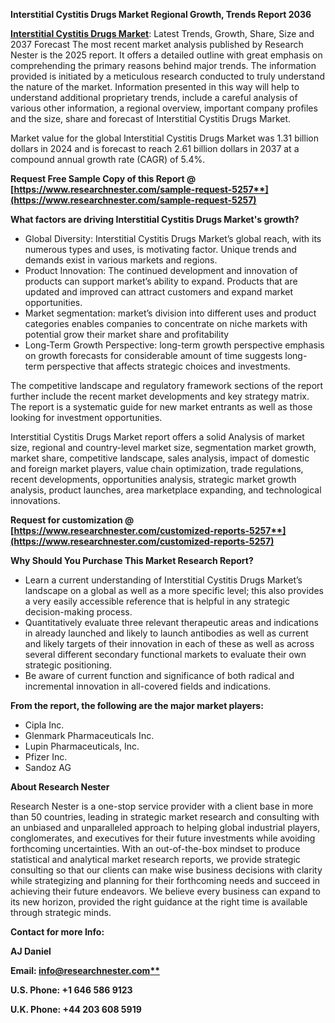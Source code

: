 ﻿**Interstitial Cystitis Drugs Market Regional Growth, Trends Report 2036**

[**Interstitial Cystitis Drugs Market**](https://www.researchnester.com/reports/interstitial-cystitis-drugs-market/5257): Latest Trends, Growth, Share, Size and 2037 Forecast The most recent market analysis published by Research Nester is the 2025 report. It offers a detailed outline with great emphasis on comprehending the primary reasons behind major trends. The information provided is initiated by a meticulous research conducted to truly understand the nature of the market. Information presented in this way will help to understand additional proprietary trends, include a careful analysis of various other information, a regional overview, important company profiles and the size, share and forecast of Interstitial Cystitis Drugs Market.

Market value for the global Interstitial Cystitis Drugs Market was 1.31 billion dollars in 2024 and is forecast to reach 2.61 billion dollars in 2037 at a compound annual growth rate (CAGR) of 5.4%.

**Request Free Sample Copy of this Report @ [https://www.researchnester.com/sample-request-5257**](https://www.researchnester.com/sample-request-5257)**

**What factors are driving Interstitial Cystitis Drugs Market's growth?**

- Global Diversity: Interstitial Cystitis Drugs Market’s global reach, with its numerous types and uses, is motivating factor. Unique trends and demands exist in various markets and regions.
- Product Innovation: The continued development and innovation of products can support market’s ability to expand. Products that are updated and improved can attract customers and expand market opportunities.
- Market segmentation: market’s division into different uses and product categories enables companies to concentrate on niche markets with potential grow their market share and profitability
- Long-Term Growth Perspective: long-term growth perspective emphasis on growth forecasts for considerable amount of time suggests long-term perspective that affects strategic choices and investments.

The competitive landscape and regulatory framework sections of the report further include the recent market developments and key strategy matrix. The report is a systematic guide for new market entrants as well as those looking for investment opportunities.

Interstitial Cystitis Drugs Market report offers a solid Analysis of market size, regional and country-level market size, segmentation market growth, market share, competitive landscape, sales analysis, impact of domestic and foreign market players, value chain optimization, trade regulations, recent developments, opportunities analysis, strategic market growth analysis, product launches, area marketplace expanding, and technological innovations.

**Request for customization @ [https://www.researchnester.com/customized-reports-5257**](https://www.researchnester.com/customized-reports-5257)**

**Why Should You Purchase This Market Research Report?**

- Learn a current understanding of Interstitial Cystitis Drugs Market’s landscape on a global as well as a more specific level; this also provides a very easily accessible reference that is helpful in any strategic decision-making process.
- Quantitatively evaluate three relevant therapeutic areas and indications in already launched and likely to launch antibodies as well as current and likely targets of their innovation in each of these as well as across several different secondary functional markets to evaluate their own strategic positioning.
- Be aware of current function and significance of both radical and incremental innovation in all-covered fields and indications.

**From the report, the following are the major market players:**

- Cipla Inc.
- Glenmark Pharmaceuticals Inc.
- Lupin Pharmaceuticals, Inc.
- Pfizer Inc.
- Sandoz AG

**About Research Nester**

Research Nester is a one-stop service provider with a client base in more than 50 countries, leading in strategic market research and consulting with an unbiased and unparalleled approach to helping global industrial players, conglomerates, and executives for their future investments while avoiding forthcoming uncertainties. With an out-of-the-box mindset to produce statistical and analytical market research reports, we provide strategic consulting so that our clients can make wise business decisions with clarity while strategizing and planning for their forthcoming needs and succeed in achieving their future endeavors. We believe every business can expand to its new horizon, provided the right guidance at the right time is available through strategic minds.

**Contact for more Info:**

**AJ Daniel**

**Email: [info@researchnester.com**](mailto:info@researchnester.com)**

**U.S. Phone: +1 646 586 9123** 

**U.K. Phone: +44 203 608 5919**
